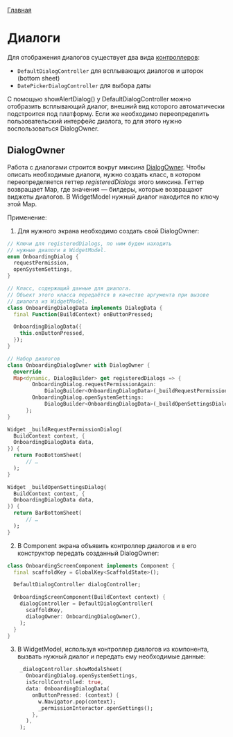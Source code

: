 [Главная](../main.md)

# Диалоги

Для отображения диалогов существует два вида [контроллеров](../../packages/template/lib/ui/base/default_dialog_controller.dart):

* `DefaultDialogController` для всплывающих диалогов и шторок (bottom sheet)
* `DatePickerDialogController` для выбора даты

С помощью showAlertDialog() у DefaultDialogController можно отобразить всплывающий диалог, внешний вид которого автоматически подстроится под платформу. Если же необходимо переопределить пользовательский интерфейс диалога, то для этого нужно воспользоваться DialogOwner.

## DialogOwner

Работа с диалогами строится вокруг миксина [DialogOwner](../../packages/template/lib/ui/base/owners/dialog_owner.dart). Чтобы описать необходимые диалоги, нужно создать класс, в котором переопределяется геттер *registeredDialogs* этого миксина. Геттер возвращает Map, где значения — билдеры, которые возвращают виджеты диалогов. В WidgetModel нужный диалог находится по ключу этой Map.

Применение:

1. Для нужного экрана необходимо создать свой DialogOwner:

```dart
// Ключи для registeredDialogs, по ним будем находить
// нужные диалоги в WidgetModel.
enum OnboardingDialog {
  requestPermission,
  openSystemSettings,
}

// Класс, содержащий данные для диалога.
// Объект этого класса передаётся в качестве аргумента при вызове
// диалога из WidgetModel.
class OnboardingDialogData implements DialogData {
  final Function(BuildContext) onButtonPressed;

  OnboardingDialogData({
    this.onButtonPressed,
  });
}

// Набор диалогов
class OnboardingDialogOwner with DialogOwner {
  @override
  Map<dynamic, DialogBuilder> get registeredDialogs => {
        OnboardingDialog.requestPermissionAgain:
            DialogBuilder<OnboardingDialogData>(_buildRequestPermissionDialog),
        OnboardingDialog.openSystemSettings:
            DialogBuilder<OnboardingDialogData>(_buildOpenSettingsDialog),
      };
}

Widget _buildRequestPermissionDialog(
  BuildContext context, {
  OnboardingDialogData data,
}) {
  return FooBottomSheet(
      // …
  );
}

Widget _buildOpenSettingsDialog(
  BuildContext context, {
  OnboardingDialogData data,
}) {
  return BarBottomSheet(
      // …
  );
}

```
2. В Component экрана объявить контроллер диалогов и в его конструктор передать созданный DialogOwner:

```dart
class OnboardingScreenComponent implements Component {
  final scaffoldKey = GlobalKey<ScaffoldState>();

  DefaultDialogController dialogController;

  OnboardingScreenComponent(BuildContext context) {
    dialogController = DefaultDialogController(
      scaffoldKey,
      dialogOwner: OnboardingDialogOwner(),
    );
  }
}
```
3. В WidgetModel, используя контроллер диалогов из компонента, вызвать нужный диалог и передать ему необходимые данные:
```dart
    _dialogController.showModalSheet(
      OnboardingDialog.openSystemSettings,
      isScrollControlled: true,
      data: OnboardingDialogData(
        onButtonPressed: (context) {
          w.Navigator.pop(context);
          _permissionInteractor.openSettings();
        },
      ),
    );
```